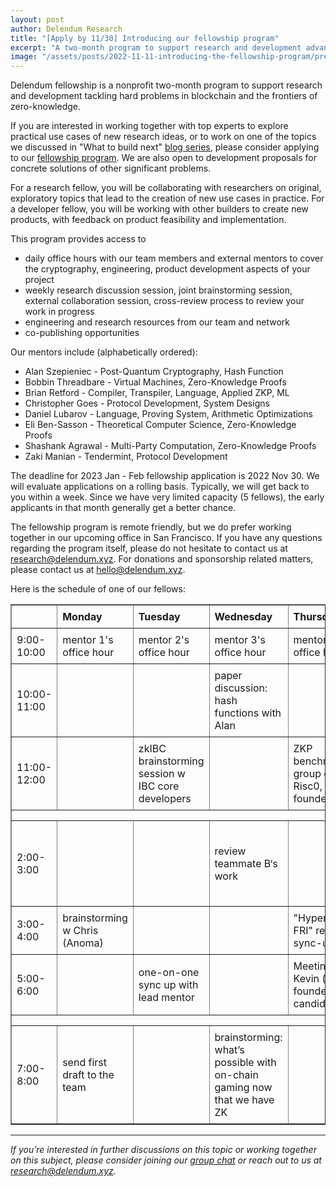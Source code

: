 ```yaml
---
layout: post
author: Delendum Research
title: "[Apply by 11/30] Introducing our fellowship program"
excerpt: "A two-month program to support research and development advancing the frontiers of zero-knowledge"
image: "/assets/posts/2022-11-11-introducing-the-fellowship-program/preview.jpg"
--- 
```



Delendum fellowship is a nonprofit two-month program to support research and development tackling hard problems in blockchain and the frontiers of zero-knowledge.

If you are interested in working together with top experts to explore practical use cases of new research ideas, or to work on one of the topics we discussed in "What to build next" [blog series](https://delendum.xyz/2022/11/11/what-to-build-next-in-zero-knowledge.html), please consider applying to our [fellowship program](https://delendum.xyz/fellow). We are also open to development proposals for concrete solutions of other significant problems.

For a research fellow, you will be collaborating with researchers on original, exploratory topics that lead to the creation of new use cases in practice. For a developer fellow, you will be working with other builders to create new products, with feedback on product feasibility and implementation.

This program provides access to

- daily office hours with our team members and external mentors to cover the cryptography, engineering, product development aspects of your project
- weekly research discussion session, joint brainstorming session, external collaboration session, cross-review process to review your work in progress 
- engineering and research resources from our team and network 
- co-publishing opportunities

Our mentors include (alphabetically ordered):

- Alan Szepieniec - Post-Quantum Cryptography, Hash Function
- Bobbin Threadbare - Virtual Machines, Zero-Knowledge Proofs
- Brian Retford - Compiler, Transpiler, Language, Applied ZKP, ML
- Christopher Goes - Protocol Development, System Designs
- Daniel Lubarov - Language, Proving System, Arithmetic Optimizations
- Eli Ben-Sasson - Theoretical Computer Science, Zero-Knowledge Proofs
- Shashank Agrawal - Multi-Party Computation, Zero-Knowledge Proofs
- Zaki Manian - Tendermint, Protocol Development

The deadline for 2023 Jan - Feb fellowship application is 2022 Nov 30. We will evaluate applications on a rolling basis. Typically, we will get back to you within a week. Since we have very limited capacity (5 fellows), the early applicants in that month generally get a better chance. 

The fellowship program is remote friendly, but we do prefer working together in our upcoming office in San Francisco. If you have any questions regarding the program itself, please do not hesitate to contact us at research@delendum.xyz. For donations and sponsorship related matters, please contact us at hello@delendum.xyz.

Here is the schedule of one of our fellows:
<style>
.fellow-table td{
  padding: 8px;
}
</style>
<table border="1" class="fellow-table">
  <tr>
   <td>
   </td>
   <td><strong>Monday</strong>
   </td>
   <td><strong>Tuesday</strong>
   </td>
   <td><strong>Wednesday</strong>
   </td>
   <td><strong>Thursday</strong>
   </td>
   <td><strong>Friday</strong>
   </td>
  </tr>
  <tr>
   <td>9:00-10:00
   </td>
   <td>mentor 1's office hour
   </td>
   <td>mentor 2's office hour
   </td>
   <td>mentor 3's office hour
   </td>
   <td>mentor 4's office hour
   </td>
   <td>mentor 5's office hour
   </td>
  </tr>
  <tr>
   <td>10:00-11:00
   </td>
   <td>
   </td>
   <td>
   </td>
   <td>paper discussion: hash functions with Alan
   </td>
   <td>
   </td>
   <td>weekly presentations
   </td>
  </tr>
  <tr>
   <td>11:00-12:00
   </td>
   <td>
   </td>
   <td>zkIBC brainstorming session w IBC core developers
   </td>
   <td>
   </td>
   <td>ZKP benchmarking: group call with Risc0, Miden founders
   </td>
   <td>weekly project meetings
   </td>
  </tr>
  <tr>
   <td colspan="6" >
   </td>
  </tr>
  <tr>
   <td>2:00-3:00
   </td>
   <td>
   </td>
   <td>
   </td>
   <td>review teammate B‘s work
   </td>
   <td>
   </td>
   <td>team reflection: technical challenges, solutions, TODOs
   </td>
  </tr>
  <tr>
   <td>3:00-4:00
   </td>
   <td>brainstorming w Chris (Anoma)
   </td>
   <td>
   </td>
   <td>
   </td>
   <td>"Hyperplonk + FRI" research sync-up
   </td>
   <td>
   </td>
  </tr>
  <tr>
   <td>5:00-6:00
   </td>
   <td>
   </td>
   <td>one-on-one sync up with lead mentor
   </td>
   <td>
   </td>
   <td>Meeting w Kevin (co-founder candidate)
   </td>
   <td>
   </td>
  </tr>
  <tr>
   <td colspan="6" >
   </td>
  </tr>
  <tr>
   <td>7:00-8:00
   </td>
   <td>send first draft to the team
   </td>
   <td>
   </td>
   <td>brainstorming: what’s possible with on-chain gaming now that we have ZK
   </td>
   <td>
   </td>
   <td>
   </td>
  </tr>
</table>


__________________________________

_If you’re interested in further discussions on this topic or working together on this subject, please consider joining our [group chat](https://t.me/+9WAAmCpPRadjOTNh) or reach out to us at research@delendum.xyz._

